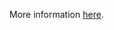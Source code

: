 More information [here](https://docs.prismacloud.io/en/enterprise-edition/policy-reference/azure-policies/azure-networking-policies/bc-azure-250).
